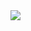 <img src="https://img.shields.io/badge/Firebase-FFCA28?style=flat-square&logo=firebase&logoColor=white"/>

